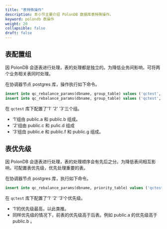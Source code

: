 ```yaml
---
title: "表特殊操作"
description: 本小节主要介绍 PolonDB 数据库表特殊操作。 
keyword: polondb 表操作
weight: 20
collapsible: false
draft: false
---
```


## 表配置组

因 PolonDB 会逐表进行处理，表的处理都是独立的。为降低业务间影响，可将两个业务相关表同时处理。

在协调器节点 postgres 库，操作执行如下命令。

```sql
insert into qc_rebalance_params(dbname, group_table) values ('qctest', '1-public.a, 1-public.b, 2-public.c, 2-public.d')
insert into qc_rebalance_params(dbname, group_table) values ('qctest', '3-public.e, 3-public.f, 3-public.g')
```

在 `qctest` 库下配置了'1' '2' '3'三个组。

- ‘1’组由 public.a 和 public.b 组成。
- '2'组由 public.c 和 pulic.d 组成
- ‘3’组由 public.e 和 public.f 和 public.g 组成。

## 表优先级

因 PolonDB 会逐表进行处理，表的处理顺序会有先后之分。为降低表间相互影响，可配置表优先级，优先处理重要的表。

在协调器节点 postgres 库，执行如下命令。

```sql
insert into qc_rebalance_params(dbname, priority_table) values ('qctest', '1-public.a, 1-public.b, 2-public.c, 3-public.d)
```

在 `qctest` 库下配置了‘1‘ ’2‘ ’3‘个优先级。

- ‘1‘的优先级最高，以此类推。
- 同样优先级的情况下，前表的优先级高于后表。例如 public.a 的优先级高于 public.b 。
